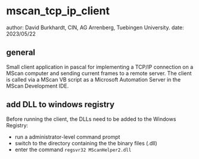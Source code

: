 # mscan_tcp_ip_client

author: David Burkhardt, CIN, AG Arrenberg, Tuebingen University.
date: 2023/05/22

## general
Small client application in pascal for implementing a TCP/IP connection on a MScan computer and sending current frames to a remote server. 
The client is called via a MScan VB script as a Microsoft Automation Server in the MScan Development IDE.

## add DLL to  windows registry
Before running the client, the DLLs need to be added to the Windows Registry:
- run a administrator-level command prompt
- switch to the directory containing the the binary files (.dll)
- enter the command <code>regsvr32 MScanHelper2.dll</code>
